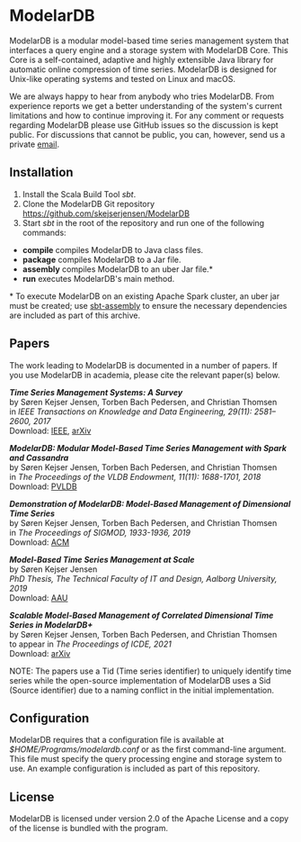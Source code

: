# ModelarDB
ModelarDB is a modular model-based time series management system that interfaces
a query engine and a storage system with ModelarDB Core. This Core is a
self-contained, adaptive and highly extensible Java library for automatic online
compression of time series. ModelarDB is designed for Unix-like operating
systems and tested on Linux and macOS.

We are always happy to hear from anybody who tries ModelarDB. From experience
reports we get a better understanding of the system's current limitations and
how to continue improving it. For any comment or requests regarding ModelarDB
please use GitHub issues so the discussion is kept public. For discussions that
cannot be public, you can, however, send us a private
[email](mailto:skj@cs.aau.dk "email").

## Installation
1. Install the Scala Build Tool *sbt*.
2. Clone the ModelarDB Git repository https://github.com/skejserjensen/ModelarDB
3. Start *sbt* in the root of the repository and run one of the following commands:

- **compile** compiles ModelarDB to Java class files.
- **package** compiles ModelarDB to a Jar file.
- **assembly** compiles ModelarDB to an uber Jar file.*
- **run** executes ModelarDB's main method.

\* To execute ModelarDB on an existing Apache Spark cluster, an uber jar must
be created; use [sbt-assembly](https://github.com/sbt/sbt-assembly) to ensure
the necessary dependencies are included as part of this archive.

## Papers
The work leading to ModelarDB is documented in a number of papers. If you use
ModelarDB in academia, please cite the relevant paper(s) below.

***Time Series Management Systems: A Survey***  
by Søren Kejser Jensen, Torben Bach Pedersen, and Christian Thomsen  
in *IEEE Transactions on Knowledge and Data Engineering, 29(11): 2581–2600, 2017*  
Download: [IEEE](https://ieeexplore.ieee.org/document/8012550/), [arXiv](https://arxiv.org/abs/1710.01077)

***ModelarDB: Modular Model-Based Time Series Management with Spark and Cassandra***  
by Søren Kejser Jensen, Torben Bach Pedersen, and Christian Thomsen  
in *The Proceedings of the VLDB Endowment, 11(11): 1688-1701, 2018*  
Download: [PVLDB](http://www.vldb.org/pvldb/vol11/p1688-jensen.pdf)

***Demonstration of ModelarDB: Model-Based Management of Dimensional Time Series***  
by Søren Kejser Jensen, Torben Bach Pedersen, and Christian Thomsen  
in *The Proceedings of SIGMOD, 1933-1936, 2019*  
Download: [ACM](https://dl.acm.org/doi/10.1145/3299869.3320216)

***Model-Based Time Series Management at Scale***  
by Søren Kejser Jensen  
*PhD Thesis, The Technical Faculty of IT and Design, Aalborg University, 2019*  
Download: [AAU](https://vbn.aau.dk/en/publications/model-based-time-series-management-at-scale)

***Scalable Model-Based Management of Correlated Dimensional Time Series in ModelarDB+***  
by Søren Kejser Jensen, Torben Bach Pedersen, and Christian Thomsen  
to appear in *The Proceedings of ICDE, 2021*  
Download: [arXiv](https://arxiv.org/abs/1903.10269)

NOTE: The papers use a Tid (Time series identifier) to uniquely identify time
series while the open-source implementation of ModelarDB uses a Sid (Source
identifier) due to a naming conflict in the initial implementation.

## Configuration
ModelarDB requires that a configuration file is available at
*$HOME/Programs/modelardb.conf* or as the first command-line argument. This file
must specify the query processing engine and storage system to use. An example
configuration is included as part of this repository.

## License
ModelarDB is licensed under version 2.0 of the Apache License and a copy of the
license is bundled with the program.
